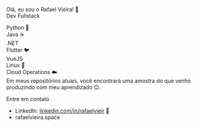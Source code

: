 Olá, eu sou o Rafael Vieira! 👋 <BR>
Dev Fullstack<BR> 

Python 🐍 <BR>
Java ☕ <BR>
.NET <BR>
Flutter 🐦 <BR>
VueJS<BR>
Linux 🐧 <BR>
Cloud Operations ☁️ <BR>
 Em meus repositórios atuais, você encontrará uma amostra do que venho produzindo com meu aprendizado 😉. 

Entre em contato
- LinkedIn: [linkedin.com/in/rafaelvieir](https://www.linkedin.com/in/rafaelvieir/) 💼
- rafaelvieira.space
